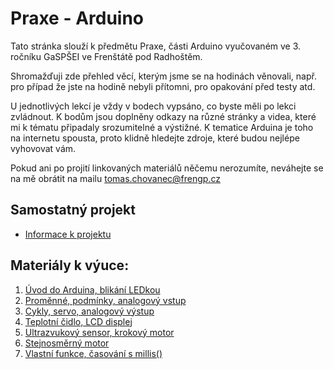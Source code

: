 # Praxe - Arduino
Tato stránka slouží k předmětu Praxe, části Arduino vyučovaném ve 3. ročníku GaSPŠEI ve Frenštátě pod Radhoštěm. 

Shromažďuji zde přehled věcí, kterým jsme se na hodinách věnovali, např. pro případ že jste na hodině nebyli přítomni, pro opakování před testy atd. 

U jednotlivých lekcí je vždy v bodech vypsáno, co byste měli po lekci zvládnout. K bodům jsou doplněny odkazy na různé stránky a videa, které mi k tématu připadaly srozumitelné a výstižné. K tematice Arduina je toho na internetu spousta, proto klidně hledejte zdroje, které budou nejlépe vyhovovat vám. 

Pokud ani po projití linkovaných materiálů něčemu nerozumíte, neváhejte se na mě obrátit na mailu tomas.chovanec@frengp.cz

## Samostatný projekt
- [Informace k projektu](Projekt.md)

<!---
- [Zadání E3A](Zadani_projektu_E3A.md)
- [Zadání E3B](Zadani_projektu_E3B.md)

## Zpětná vazba po dokončení bloku
- [Dotazník](https://forms.gle/ZMapXVyxmpksGvFD7)
--->
  
## Materiály k výuce:

1. [Úvod do Arduina, blikání LEDkou](01_lekce.md)
2. [Proměnné, podmínky, analogový vstup](02_lekce.md)
3. [Cykly, servo, analogový výstup](03_lekce.md)
4. [Teplotní čidlo, LCD displej](04_lekce.md)
5. [Ultrazvukový sensor, krokový motor](05_lekce.md)
6. [Stejnosměrný motor](06_lekce.md)
7. [Vlastní funkce, časování s millis()](07_lekce.md)

<!---

10. [](08_lekce.md)
11. [Vstup ze sériového portu, PIR čidlo](09_lekce.md)
12. [Opakování](10_lekce.md)
--->
